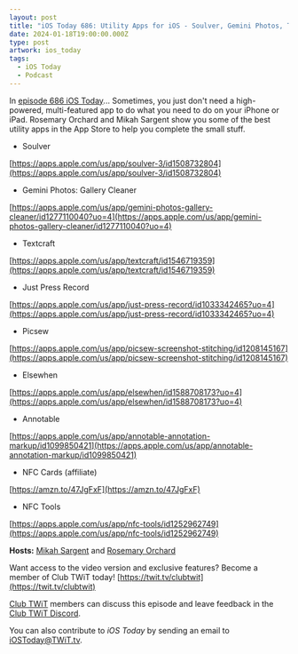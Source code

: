 ```yaml
---
layout: post
title: "iOS Today 686: Utility Apps for iOS - Soulver, Gemini Photos, Textcraft, Just Press Record, Picsew, Elsewhen"
date: 2024-01-18T19:00:00.000Z
type: post
artwork: ios_today
tags:
  - iOS Today
  - Podcast
---
```

In [episode 686 iOS Today](https://twit.tv/shows/ios-today/episodes/686)...
Sometimes, you just don't need a high-powered, multi-featured app to do what you need to do on your iPhone or iPad. Rosemary Orchard and Mikah Sargent show you some of the best utility apps in the App Store to help you complete the small stuff.

*   Soulver

[https://apps.apple.com/us/app/soulver-3/id1508732804](https://apps.apple.com/us/app/soulver-3/id1508732804)

*   Gemini Photos: Gallery Cleaner

[https://apps.apple.com/us/app/gemini-photos-gallery-cleaner/id1277110040?uo=4](https://apps.apple.com/us/app/gemini-photos-gallery-cleaner/id1277110040?uo=4)

*   Textcraft

[https://apps.apple.com/us/app/textcraft/id1546719359](https://apps.apple.com/us/app/textcraft/id1546719359)

*   Just Press Record

[https://apps.apple.com/us/app/just-press-record/id1033342465?uo=4](https://apps.apple.com/us/app/just-press-record/id1033342465?uo=4)

*   Picsew

[https://apps.apple.com/us/app/picsew-screenshot-stitching/id1208145167](https://apps.apple.com/us/app/picsew-screenshot-stitching/id1208145167)

*   Elsewhen

[https://apps.apple.com/us/app/elsewhen/id1588708173?uo=4](https://apps.apple.com/us/app/elsewhen/id1588708173?uo=4)

*   Annotable

[https://apps.apple.com/us/app/annotable-annotation-markup/id1099850421](https://apps.apple.com/us/app/annotable-annotation-markup/id1099850421)

*   NFC Cards (affiliate)

[https://amzn.to/47JgFxF](https://amzn.to/47JgFxF)

*   NFC Tools

[https://apps.apple.com/us/app/nfc-tools/id1252962749](https://apps.apple.com/us/app/nfc-tools/id1252962749)

**Hosts:** [Mikah Sargent](https://twit.tv/people/mikah-sargent) and [Rosemary Orchard](https://twit.tv/people/rosemary-orchard)

Want access to the video version and exclusive features? Become a member of Club TWiT today! [https://twit.tv/clubtwit](https://twit.tv/clubtwit)

[Club TWiT](https://twit.tv/clubtwit) members can discuss this episode and leave feedback in the [Club TWiT Discord](https://twit.memberful.com/account/discord/authorize).

You can also contribute to _iOS Today_ by sending an email to [iOSToday@TWiT.tv](mailto:iOSToday@TWiT.tv).